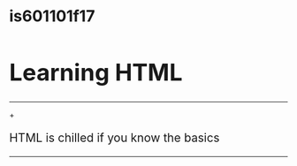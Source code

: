 # is601101f17
<html>
  <h1 style="font-size:300%;">Learning HTML</h1>
  <hr>
   +<p style="font-size:150%;">HTML is chilled if you know the basics</p>
   <hr>
     </html>
